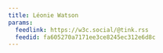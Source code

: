```yaml
---
title: Léonie Watson
params:
  feedlink: https://w3c.social/@tink.rss
  feedid: fa605270a7171ee3ce8245ec312e6d8c
---
```


